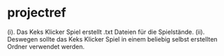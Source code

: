 # projectref


(i). Das Keks Klicker Spiel erstellt .txt Dateien für die Spielstände. 
(ii). Deswegen sollte das Keks Klicker Spiel in einem beliebig selbst erstellten Ordner verwendet werden.

